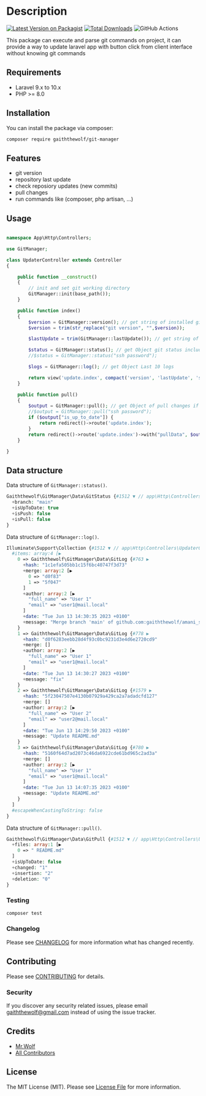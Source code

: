 # Description

[![Latest Version on Packagist](https://img.shields.io/packagist/v/gaiththewolf/git-manager.svg?style=flat-square)](https://packagist.org/packages/gaiththewolf/git-manager)
[![Total Downloads](https://img.shields.io/packagist/dt/gaiththewolf/git-manager.svg?style=flat-square)](https://packagist.org/packages/gaiththewolf/git-manager)
![GitHub Actions](https://github.com/gaiththewolf/git-manager/actions/workflows/main.yml/badge.svg)

This package can execute and parse git commands on project, it can provide a way to update laravel app with button click from client interface without knowing git commands

## Requirements

- Laravel 9.x to 10.x
- PHP >= 8.0

## Installation

You can install the package via composer:

```bash
composer require gaiththewolf/git-manager
```

## Features

* git version
* repository last update
* check reposiory updates (new commits)
* pull changes
* run commands like (composer, php artisan, ...)

## Usage

```php

namespace App\Http\Controllers;

use GitManager;

class UpdaterController extends Controller
{

    public function __construct()
    {
        // init and set git working directory
        GitManager::init(base_path());
    }

    public function index()
    {
        $version = GitManager::version(); // get string of installed git version
        $version = trim(str_replace("git version", "",$version));

        $lastUpdate = trim(GitManager::lastUpdate()); // get string of last update datetime

        $status = GitManager::status(); // get Object git status include command `git fetch` before
        //$status = GitManager::status("ssh password");

        $logs = GitManager::log(); // get Object Last 10 logs

        return view('update.index', compact('version', 'lastUpdate', 'status', 'logs'));
    }

    public function pull()
    {
        $output = GitManager::pull(); // get Object of pull changes if exist
        //$output = GitManager::pull("ssh password");
        if ($output["is_up_to_date"]) {
            return redirect()->route('update.index');
        }
        return redirect()->route('update.index')->with("pullData", $output);
    }

}
```

## Data structure

Data structure of `GitManager::status()`. 

```php
Gaiththewolf\GitManager\Data\GitStatus {#1512 ▼ // app\Http\Controllers\UpdaterController.php:37
  +branch: "main"
  +isUpToDate: true
  +isPush: false
  +isPull: false
}
```

Data structure of `GitManager::log()`. 

```php
Illuminate\Support\Collection {#1512 ▼ // app\Http\Controllers\UpdaterController.php:37
  #items: array:4 [▶
    0 => Gaiththewolf\GitManager\Data\GitLog {#763 ▶
      +hash: "1c1efa505bb1c15f6bc40747f3d73"
      +merge: array:2 [▶
        0 => "d0f83"
        1 => "5f047"
      ]
      +author: array:2 [▶
        "full_name" => "User 1"
        "email" => "user1@mail.local"
      ]
      +date: "Tue Jun 13 14:30:35 2023 +0100"
      +message: "Merge branch 'main' of github.com:gaiththewolf/amani_stats1"
    }
    1 => Gaiththewolf\GitManager\Data\GitLog {#778 ▶
      +hash: "d0f6283eebb28d4f93c0bc9231d3e4d6e2720cd9"
      +merge: []
      +author: array:2 [▶
        "full_name" => "User 1"
        "email" => "user1@mail.local"
      ]
      +date: "Tue Jun 13 14:30:27 2023 +0100"
      +message: "fix"
    }
    2 => Gaiththewolf\GitManager\Data\GitLog {#1579 ▶
      +hash: "5f23047507e4130b07929a429ca2a7adadcfd127"
      +merge: []
      +author: array:2 [▶
        "full_name" => "User 2"
        "email" => "user2@mail.local"
      ]
      +date: "Tue Jun 13 14:29:50 2023 +0100"
      +message: "Update README.md"
    }
    3 => Gaiththewolf\GitManager\Data\GitLog {#780 ▶
      +hash: "5160f64d7ad2073c46da6922cde61bd965c2ad3a"
      +merge: []
      +author: array:2 [▶
        "full_name" => "User 1"
        "email" => "user1@mail.local"
      ]
      +date: "Tue Jun 13 14:07:35 2023 +0100"
      +message: "Update README.md"
    }
  ]
  #escapeWhenCastingToString: false
}
```

Data structure of `GitManager::pull()`. 

```php
Gaiththewolf\GitManager\Data\GitPull {#1512 ▼ // app\Http\Controllers\UpdaterController.php:37
  +files: array:1 [▶
    0 => " README.md"
  ]
  +isUpToDate: false
  +changed: "1"
  +insertion: "2"
  +deletion: "0"
}
```

### Testing

```bash
composer test
```

### Changelog

Please see [CHANGELOG](CHANGELOG.md) for more information what has changed recently.

## Contributing

Please see [CONTRIBUTING](CONTRIBUTING.md) for details.

### Security

If you discover any security related issues, please email gaiththewolf@gmail.com instead of using the issue tracker.

## Credits

-   [Mr.Wolf](https://github.com/gaiththewolf)
-   [All Contributors](../../contributors)

## License

The MIT License (MIT). Please see [License File](LICENSE.md) for more information.
